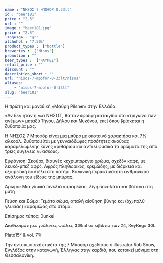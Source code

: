 ```yaml
---
name : "ΝΗΣΟΣ 7 ΜΠΟΦΟΡ 0.33lt"
id : "beer181"
price : "2.5"
url : ""
image : "beer181.jpg"
price : "2.5"
language : "gr"
alchohol : "7.50%"
product_types :  ["bottle"]
breweries :  ["Nisos"]
promotion : ""
beer_types :  ["ΜΑΥΡΕΣ"]
retail_price : ""
discount : ""
description_short : ""
url: "nisos-7-mpofor-0-33lt/nisos"
aliases: 
    - "nisos-7-mpofor-0-33lt"
slug: "beer181"
---
```


Η πρώτη και μοναδική «Μαύρη Pilsner» στην Ελλάδα.

«Αν δεν ήταν η νέα ΝΗΣΟΣ, θα’ταν σφοδρή καταιγίδα στο «τρίγωνο των ανέμων» μεταξύ Τήνου, Δήλου και Μυκόνου, εκεί όπου βρίσκεται η ζυθοποιία μας.

Η ΝΗΣΟΣ 7 Μποφόρ είναι μια μπύρα με σκοτεινό χαρακτήρα και 7% αλκοόλ. Ζυθοποιείται με γενναιόδωρες ποσότητες σκούρας καραμελωμένης βύνης κριθαριού και αντλεί φυσικά τα αρώματά της από τρεις ευγενείς λυκίσκους.

Εμφάνιση: Σκούρο, διαυγές κεχριμπαρένιο χρώμα, σχεδόν καφέ, με λευκό-μπεζ αφρό. Αφρός πληθωρικός, κρεμώδης, με διάρκεια και εξαιρετική δαντέλα στο ποτήρι. Κανονική περιεκτικότητα ανθρακικού ανάλογη του είδους της μπύρας.

Άρωμα: Μια γλυκιά πινελιά καραμέλας, λίγη σοκολάτα και βότανα στη μύτη

Γεύση και Σώμα: Γεμάτο σώμα, απαλή αίσθηση βύνης και (όχι πολύ γλυκιάς) καραμέλας στο στόμα.

Επίσημος τύπος: Dunkel

Διαθεσιμότητα: γυάλινες φιάλες 330ml σε κιβώτια των 24, KeyKegs 30L

Plato15⁰ &amp; vol. 7%

Την εντυπωσιακή ετικέτα της 7 Μποφόρ σχεδίασε ο illustrator Rob Snow, Εγγλέζος στην καταγωγή, Έλληνας στην καρδιά, που κατοικεί μόνιμα στη Θεσσαλονίκη.